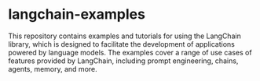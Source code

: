 # langchain-examples
This repository contains examples and tutorials for using the LangChain library, which is designed to facilitate the development of applications powered by language models. The examples cover a range of use cases of features provided by LangChain, including prompt engineering, chains, agents, memory, and more.
